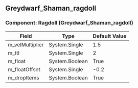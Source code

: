 ## Greydwarf_Shaman_ragdoll

### Component: Ragdoll (Greydwarf_Shaman_ragdoll)

|Field|Type|Default Value|
|---|---|---|
|m_velMultiplier|System.Single|1.5|
|m_ttl|System.Single|2|
|m_float|System.Boolean|True|
|m_floatOffset|System.Single|-0.2|
|m_dropItems|System.Boolean|True|

